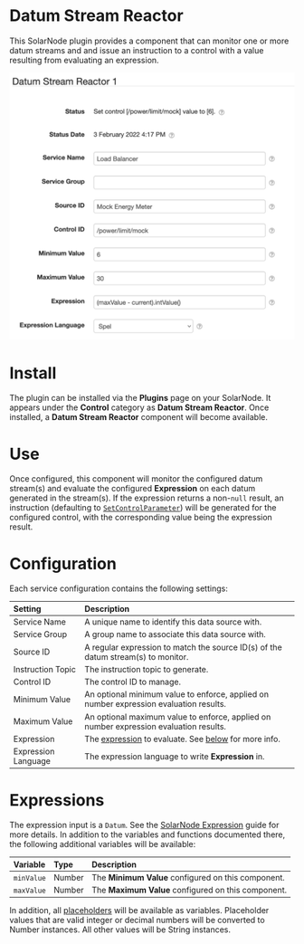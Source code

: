 # Datum Stream Reactor

This SolarNode plugin provides a component that can monitor one or more datum streams and and issue
an instruction to a control with a value resulting from evaluating an expression.

![Datum Stream Reactor settings](docs/solarnode-datum-stream-reactor-settings.png)

# Install

The plugin can be installed via the **Plugins** page on your SolarNode. It appears under the
**Control** category as **Datum Stream Reactor**. Once installed, a **Datum Stream Reactor**
component will become available.

# Use

Once configured, this component will monitor the configured datum stream(s) and evaluate the
configured **Expression** on each datum generated in the stream(s). If the expression returns a
non-`null` result, an instruction (defaulting to [`SetControlParameter`][SetControlParameter])
 will be generated for the configured control, with the corresponding value being the expression
 result.

# Configuration

Each service configuration contains the following settings:

| Setting             | Description  |
|:--------------------|:-------------|
| Service Name        | A unique name to identify this data source with. |
| Service Group       | A group name to associate this data source with. |
| Source ID           | A regular expression to match the source ID(s) of the datum stream(s) to monitor. |
| Instruction Topic   | The instruction topic to generate. |
| Control ID          | The control ID to manage. |
| Minimum Value       | An optional minimum value to enforce, applied on number expression evaluation results. |
| Maximum Value       | An optional maximum value to enforce, applied on number expression evaluation results. |
| Expression          | The [expression][expr] to evaluate. See [below](#expressions) for more info. |
| Expression Language | The expression language to write **Expression** in. |

# Expressions

The expression input is a `Datum`. See the [SolarNode Expression][expr] guide for more details. In
addition to the variables and functions documented there, the following additional variables will
be available:

| Variable | Type | Description |
|:----------|:-----|:------------|
| `minValue` | Number | The **Minimum Value** configured on this component. |
| `maxValue` | Number | The **Maximum Value** configured on this component. |

In addition, all [placeholders][placeholders] will be available as variables. Placeholder values that
are valid integer or decimal numbers will be converted to Number instances. All other values will be
String instances.

[expr]: https://github.com/SolarNetwork/solarnetwork/wiki/SolarNode-Expressions
[SetControlParameter]: https://github.com/SolarNetwork/solarnetwork/wiki/SolarUser-API-enumerated-types#setcontrolparameter
[placeholders]: https://github.com/SolarNetwork/solarnetwork/wiki/SolarNode-Placeholders
